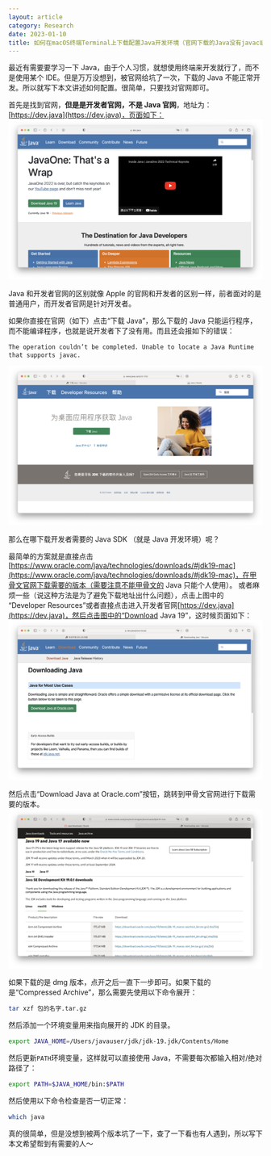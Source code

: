 ```yaml
---
layout: article
category: Research
date: 2023-01-10
title: 如何在macOS终端Terminal上下载配置Java开发环境（官网下载的Java没有javac或者报错The operation couldn’t be completed）
---
```

<!-- excerpt-start -->
最近有需要要学习一下 Java，由于个人习惯，就想使用终端来开发就行了，而不是使用某个 IDE。但是万万没想到，被官网给坑了一次，下载的 Java 不能正常开发。所以就写下本文讲述如何配置。很简单，只要找对官网即可。

首先是找到官网，**但是是开发者官网，不是 Java 官网**，地址为：[https://dev.java](https://dev.java)，页面如下：
<img src="/assets/images/713dd22cb5c040baab627a45d53c28f9.png" style="box-shadow: 0px 0px 0px 0px">

Java 和开发者官网的区别就像 Apple 的官网和开发者的区别一样，前者面对的是普通用户，而开发者官网是针对开发者。

如果你直接在官网（如下）点击“下载 Java”，那么下载的 Java 只能运行程序，而不能编译程序，也就是说开发者下了没有用。而且还会报如下的错误：

```
The operation couldn’t be completed. Unable to locate a Java Runtime that supports javac.
```
<img src="/assets/images/be7cd0bdcb3d4a0fb32af28f31804796.png" style="box-shadow: 0px 0px 0px 0px">

那么在哪下载开发者需要的 Java SDK （就是 Java 开发环境）呢？

最简单的方案就是直接点击[https://www.oracle.com/java/technologies/downloads/#jdk19-mac](https://www.oracle.com/java/technologies/downloads/#jdk19-mac)，在甲骨文官网下载需要的版本（需要注意不能甲骨文的 Java 只能个人使用）。
或者麻烦一些（说这种方法是为了避免下载地址出什么问题），点击上图中的 “Developer Resources”或者直接点击进入开发者官网[https://dev.java](https://dev.java)，然后点击图中的“Download Java 19”，这时候页面如下：
<img src="/assets/images/ad8f7aac44e948d4a35e794bcb2688df.png" style="box-shadow: 0px 0px 0px 0px">

然后点击“Download Java at Oracle.com”按钮，跳转到甲骨文官网进行下载需要的版本。
<img src="/assets/images/ed46e6680b924931b5a86a2673e6e786.png" style="box-shadow: 0px 0px 0px 0px">

如果下载的是 dmg 版本，点开之后一直下一步即可。如果下载的是“Compressed Archive”，那么需要先使用以下命令展开：

```bash
tar xzf 包的名字.tar.gz
```
然后添加一个环境变量用来指向展开的 JDK 的目录。

```bash
export JAVA_HOME=/Users/javauser/jdk/jdk-19.jdk/Contents/Home
```
然后更新`PATH`环境变量，这样就可以直接使用 Java，不需要每次都输入相对/绝对路径了：

```bash
export PATH=$JAVA_HOME/bin:$PATH
```
然后使用以下命令检查是否一切正常：

```bash
which java
```

真的很简单，但是没想到被两个版本坑了一下，查了一下看也有人遇到，所以写下本文希望帮到有需要的人～